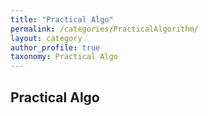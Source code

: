 ```yaml
---
title: "Practical Algo"
permalink: /categories/PracticalAlgorithm/
layout: category
author_profile: true
taxonomy: Practical Algo
---
```


## Practical Algo